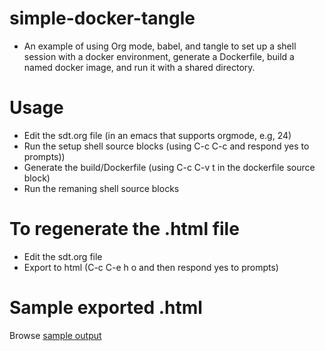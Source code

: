 simple-docker-tangle
===

* An example of using Org mode, babel, and tangle to set up a shell session with a docker environment, generate a Dockerfile, build a named docker image, and run it with a shared directory.

Usage
===

* Edit the sdt.org file (in an emacs that supports orgmode, e.g, 24)
* Run the setup shell source blocks (using C-c C-c and respond yes to prompts))
* Generate the build/Dockerfile (using C-c C-v t in the dockerfile source block)
* Run the remaning shell source blocks

To regenerate the .html file
===

* Edit the sdt.org file
* Export to html (C-c C-e h o and then respond yes to prompts)

Sample exported .html
===
Browse [sample output](http://wrightmikea.github.io/simple-docker-tangle.html "exported html")
